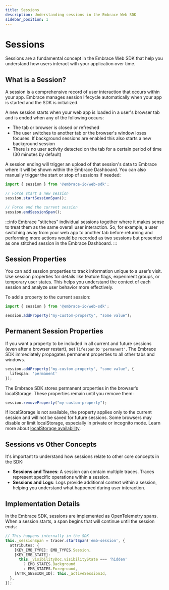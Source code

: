 ```yaml
---
title: Sessions
description: Understanding sessions in the Embrace Web SDK
sidebar_position: 1
---
```


# Sessions

Sessions are a fundamental concept in the Embrace Web SDK that help you understand how users interact with your
application over time.

## What is a Session?

A session is a comprehensive record of user interaction that occurs within your app. Embrace manages session lifecycle
automatically when your app is started and the SDK is initialized.

A new session starts when your web app is loaded in a user's browser tab and is ended when any of the following occurs:
- The tab or browser is closed or refreshed
- The user switches to another tab or the browser's window loses focuses. If background sessions are enabled this also
starts a new background session
- There is no user activity detected on the tab for a certain period of time (30 minutes by default)

A session ending will trigger an upload of that session's data to Embrace where it will be shown within the Embrace
Dashboard. You can also manually trigger the start or stop of sessions if needed:

```typescript
import { session } from '@embrace-io/web-sdk';

// Force start a new session
session.startSessionSpan();

// Force end the current session
session.endSessionSpan();
```

:::info
Embrace "stitches" individual sessions together where it makes sense to treat them as the same overall
user interaction. So, for example, a user switching away from your web app to another tab before returning and performing
more actions would be recorded as two sessions but presented as one stitched session in the Embrace Dashboard.
:::

## Session Properties

You can add session properties to track information unique to a user’s visit. Use session properties for details like feature flags, experiment groups, or temporary user states. This helps you understand the context of each session and analyze user behavior more effectively.

To add a property to the current session:

```typescript
import { session } from '@embrace-io/web-sdk';

session.addProperty("my-custom-property", "some value");
```
## Permanent Session Properties

If you want a property to be included in all current and future sessions (even after a browser restart), set `lifespan` to `'permanent'`. The Embrace SDK immediately propagates permanent properties to all other tabs and windows.

```typescript
session.addProperty("my-custom-property", "some value", {
  lifespan: 'permanent'
});
```

The Embrace SDK stores permanent properties in the browser’s localStorage. These properties remain until you remove them:

```typescript
session.removeProperty("my-custom-property");
```
If localStorage is not available, the property applies only to the current session and will not be saved for future sessions. Some browsers may disable or limit localStorage, especially in private or incognito mode. Learn more about [localStorage availability](https://developer.mozilla.org/en-US/docs/Web/API/Web_Storage_API/Using_the_Web_Storage_API#testing_for_availability).

## Sessions vs Other Concepts

It's important to understand how sessions relate to other core concepts in the SDK:

- **Sessions and Traces**: A session can contain multiple traces. Traces represent specific operations within a session.
- **Sessions and Logs**: Logs provide additional context within a session, helping you understand what happened during user interaction.

## Implementation Details

In the Embrace SDK, sessions are implemented as OpenTelemetry spans. When a session starts, a span begins that will
continue until the session ends:

```typescript
// This happens internally in the SDK
this._sessionSpan = tracer.startSpan('emb-session', {
  attributes: {
    [KEY_EMB_TYPE]: EMB_TYPES.Session,
    [KEY_EMB_STATE]:
      this._visibilityDoc.visibilityState === 'hidden'
        ? EMB_STATES.Background
        : EMB_STATES.Foreground,
    [ATTR_SESSION_ID]: this._activeSessionId,
  },
});
```
